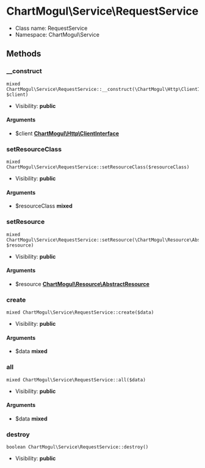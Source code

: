 ChartMogul\Service\RequestService
===============






* Class name: RequestService
* Namespace: ChartMogul\Service







Methods
-------


### __construct

    mixed ChartMogul\Service\RequestService::__construct(\ChartMogul\Http\ClientInterface $client)





* Visibility: **public**


#### Arguments
* $client **[ChartMogul\Http\ClientInterface](ChartMogul-Http-ClientInterface.md)**



### setResourceClass

    mixed ChartMogul\Service\RequestService::setResourceClass($resourceClass)





* Visibility: **public**


#### Arguments
* $resourceClass **mixed**



### setResource

    mixed ChartMogul\Service\RequestService::setResource(\ChartMogul\Resource\AbstractResource $resource)





* Visibility: **public**


#### Arguments
* $resource **[ChartMogul\Resource\AbstractResource](ChartMogul-Resource-AbstractResource.md)**



### create

    mixed ChartMogul\Service\RequestService::create($data)





* Visibility: **public**


#### Arguments
* $data **mixed**



### all

    mixed ChartMogul\Service\RequestService::all($data)





* Visibility: **public**


#### Arguments
* $data **mixed**



### destroy

    boolean ChartMogul\Service\RequestService::destroy()





* Visibility: **public**



